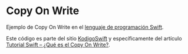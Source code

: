 # Copy On Write
Ejemplo de Copy On Write en el [lenguaje de programación Swift](https://www.kodigoswift.com/el-lenguaje-de-programacion-swift/).

Este código es parte del sitio [KodigoSwift](https://www.kodigoswift.com) y específicamente del artículo [Tutorial Swift – ¿Qué es el Copy On Write?](https://www.kodigoswift.com/tutorial-swift-que-es-el-copy-on-write).
